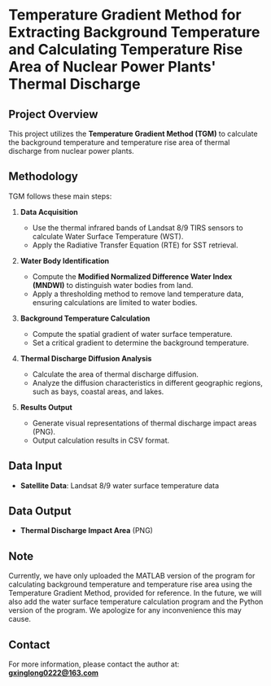 # Temperature Gradient Method for Extracting Background Temperature and Calculating Temperature Rise Area of Nuclear Power Plants' Thermal Discharge

## Project Overview
This project utilizes the **Temperature Gradient Method (TGM)** to calculate the background temperature and temperature rise area of thermal discharge from nuclear power plants.

## Methodology
TGM follows these main steps:

1. **Data Acquisition**
   - Use the thermal infrared bands of Landsat 8/9 TIRS sensors to calculate Water Surface Temperature (WST).
   - Apply the Radiative Transfer Equation (RTE) for SST retrieval.

2. **Water Body Identification**
   - Compute the **Modified Normalized Difference Water Index (MNDWI)** to distinguish water bodies from land.
   - Apply a thresholding method to remove land temperature data, ensuring calculations are limited to water bodies.

3. **Background Temperature Calculation**
   - Compute the spatial gradient of water surface temperature.
   - Set a critical gradient to determine the background temperature.

4. **Thermal Discharge Diffusion Analysis**
   - Calculate the area of thermal discharge diffusion.
   - Analyze the diffusion characteristics in different geographic regions, such as bays, coastal areas, and lakes.

5. **Results Output**
   - Generate visual representations of thermal discharge impact areas (PNG).
   - Output calculation results in CSV format.

## Data Input
- **Satellite Data**: Landsat 8/9 water surface temperature data

## Data Output
- **Thermal Discharge Impact Area** (PNG)

## Note
Currently, we have only uploaded the MATLAB version of the program for calculating background temperature and temperature rise area using the Temperature Gradient Method, provided for reference. In the future, we will also add the water surface temperature calculation program and the Python version of the program. We apologize for any inconvenience this may cause.

## Contact
For more information, please contact the author at: **gxinglong0222@163.com**
